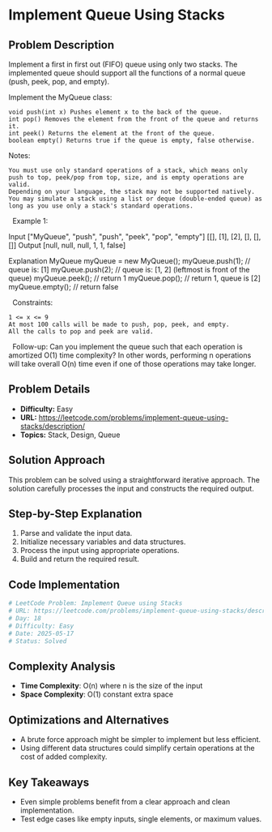 # Implement Queue Using Stacks

## Problem Description

Implement a first in first out (FIFO) queue using only two stacks. The implemented queue should support all the functions of a normal queue (push, peek, pop, and empty).

Implement the MyQueue class:


	void push(int x) Pushes element x to the back of the queue.
	int pop() Removes the element from the front of the queue and returns it.
	int peek() Returns the element at the front of the queue.
	boolean empty() Returns true if the queue is empty, false otherwise.


Notes:


	You must use only standard operations of a stack, which means only push to top, peek/pop from top, size, and is empty operations are valid.
	Depending on your language, the stack may not be supported natively. You may simulate a stack using a list or deque (double-ended queue) as long as you use only a stack's standard operations.


 
Example 1:


Input
["MyQueue", "push", "push", "peek", "pop", "empty"]
[[], [1], [2], [], [], []]
Output
[null, null, null, 1, 1, false]

Explanation
MyQueue myQueue = new MyQueue();
myQueue.push(1); // queue is: [1]
myQueue.push(2); // queue is: [1, 2] (leftmost is front of the queue)
myQueue.peek(); // return 1
myQueue.pop(); // return 1, queue is [2]
myQueue.empty(); // return false


 
Constraints:


	1 <= x <= 9
	At most 100 calls will be made to push, pop, peek, and empty.
	All the calls to pop and peek are valid.


 
Follow-up: Can you implement the queue such that each operation is amortized O(1) time complexity? In other words, performing n operations will take overall O(n) time even if one of those operations may take longer.

## Problem Details

- **Difficulty:** Easy
- **URL:** https://leetcode.com/problems/implement-queue-using-stacks/description/
- **Topics:** Stack, Design, Queue

## Solution Approach

This problem can be solved using a straightforward iterative approach. The solution carefully processes the input and constructs the required output.

## Step-by-Step Explanation

1. Parse and validate the input data.
2. Initialize necessary variables and data structures.
3. Process the input using appropriate operations.
4. Build and return the required result.

## Code Implementation

```python
# LeetCode Problem: Implement Queue using Stacks
# URL: https://leetcode.com/problems/implement-queue-using-stacks/description/
# Day: 18
# Difficulty: Easy
# Date: 2025-05-17
# Status: Solved
```

## Complexity Analysis

- **Time Complexity**: O(n) where n is the size of the input
- **Space Complexity**: O(1) constant extra space

## Optimizations and Alternatives

- A brute force approach might be simpler to implement but less efficient.
- Using different data structures could simplify certain operations at the cost of added complexity.


## Key Takeaways

- Even simple problems benefit from a clear approach and clean implementation.
- Test edge cases like empty inputs, single elements, or maximum values.

